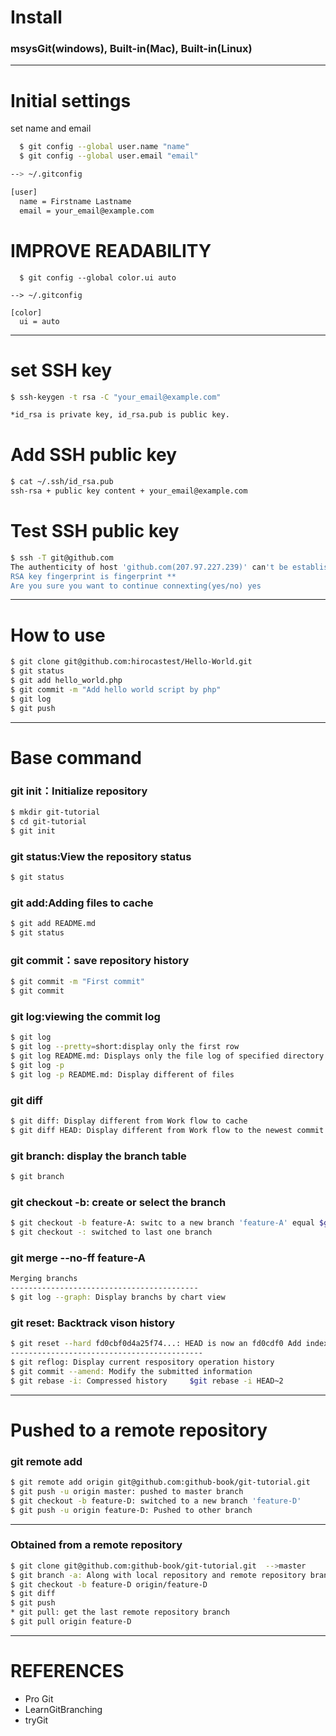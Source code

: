 # Install
### msysGit(windows), Built-in(Mac), Built-in(Linux)
------------------
# Initial settings
set name and email
```sh
  $ git config --global user.name "name"
  $ git config --global user.email "email"

--> ~/.gitconfig

[user]
  name = Firstname Lastname
  email = your_email@example.com
```
# IMPROVE READABILITY
```
  $ git config --global color.ui auto
  
--> ~/.gitconfig

[color]
  ui = auto
```  
---------------------------
# set SSH key
```sh
$ ssh-keygen -t rsa -C "your_email@example.com"

*id_rsa is private key, id_rsa.pub is public key.
```
# Add SSH public key
```sh
$ cat ~/.ssh/id_rsa.pub
ssh-rsa + public key content + your_email@example.com
```
# Test SSH public key
```sh
$ ssh -T git@github.com
The authenticity of host 'github.com(207.97.227.239)' can't be established.
RSA key fingerprint is fingerprint **
Are you sure you want to continue connexting(yes/no) yes
```
-----------------------------
# How to use
```sh
$ git clone git@github.com:hirocastest/Hello-World.git
$ git status
$ git add hello_world.php
$ git commit -m "Add hello world script by php"
$ git log
$ git push
```
----------------------------
# Base command
### git init：Initialize repository
```sh
$ mkdir git-tutorial
$ cd git-tutorial
$ git init
```

### git status:View the repository status
```sh
$ git status
```

### git add:Adding files to cache
```sh
$ git add README.md
$ git status
```

### git commit：save repository history
```sh
$ git commit -m "First commit"
$ git commit
```

### git log:viewing the commit log
```sh
$ git log
$ git log --pretty=short:display only the first row
$ git log README.md: Displays only the file log of specified directory
$ git log -p
$ git log -p README.md: Display different of files
```

### git diff
```sh
$ git diff: Display different from Work flow to cache
$ git diff HEAD: Display different from Work flow to the newest commit
```

### git branch: display the branch table
```sh
$ git branch
```

### git checkout -b: create or select the branch
```sh
$ git checkout -b feature-A: switc to a new branch 'feature-A' equal $git branch feature-A $git checkout feature-A
$ git checkout -: switched to last one branch
```

### git merge --no-ff feature-A
```sh
Merging branchs
------------------------------------------
$ git log --graph: Display branchs by chart view
```

### git reset: Backtrack vison history
```sh
$ git reset --hard fd0cbf0d4a25f74...: HEAD is now an fd0cdf0 Add index
-------------------------------------------
$ git reflog: Display current respository operation history
$ git commit --amend: Modify the submitted information
$ git rebase -i: Compressed history     $git rebase -i HEAD~2
```
-----------------------------------------
# Pushed to a remote repository
### git remote add
```sh
$ git remote add origin git@github.com:github-book/git-tutorial.git    -->set origin: Add a remote repository
$ git push -u origin master: pushed to master branch
$ git checkout -b feature-D: switched to a new branch 'feature-D'
$ git push -u origin feature-D: Pushed to other branch
```
-------------------------------------------
### Obtained from a remote repository
```sh
$ git clone git@github.com:github-book/git-tutorial.git  -->master
$ git branch -a: Along with local repository and remote repository branch information
$ git checkout -b feature-D origin/feature-D
$ git diff
$ git push
* git pull: get the last remote repository branch
$ git pull origin feature-D
```
--------------------------------------------
# REFERENCES
* Pro Git
* LearnGitBranching
* tryGit





